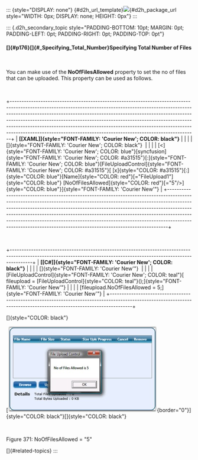 ::: {style="DISPLAY: none"}
[](ms-xhelp:///?Id=d2h_url_template){#d2h_url_template}![](!package_url!){#d2h_package_url style="WIDTH: 0px; DISPLAY: none; HEIGHT: 0px"}
:::

::: {.d2h_secondary_topic style="PADDING-BOTTOM: 10pt; MARGIN: 0pt; PADDING-LEFT: 0pt; PADDING-RIGHT: 0pt; PADDING-TOP: 0pt"}
#### []{#p176}[]{#_Specifying_Total_Number}Specifying Total Number of Files

 

You can make use of the **NoOfFilesAllowed** property to set the no of files that can be uploaded. This property can be used as follows.

 

+------------------------------------------------------------------------------------------------------------------------------------------------------------------------------------------------------------------------------------------------------------------------------------------------------------------------------------------------------------------------------------------------------------------------------------------------------------------------------------+
| **[\[XAML\]]{style="FONT-FAMILY: 'Courier New'; COLOR: black"}**                                                                                                                                                                                                                                                                                                                                                                                                                   |
|                                                                                                                                                                                                                                                                                                                                                                                                                                                                                    |
| []{style="FONT-FAMILY: 'Courier New'; COLOR: black"}                                                                                                                                                                                                                                                                                                                                                                                                                               |
|                                                                                                                                                                                                                                                                                                                                                                                                                                                                                    |
| [\<]{style="FONT-FAMILY: 'Courier New'; COLOR: blue"}[syncfusion]{style="FONT-FAMILY: 'Courier New'; COLOR: #a31515"}[:]{style="FONT-FAMILY: 'Courier New'; COLOR: blue"}[FileUploadControl]{style="FONT-FAMILY: 'Courier New'; COLOR: #a31515"}[ [x]{style="COLOR: #a31515"}[:]{style="COLOR: blue"}[Name]{style="COLOR: red"}[=\"FileUpload1\"]{style="COLOR: blue"} [NoOfFilesAllowed]{style="COLOR: red"}[=\"5\"/\>]{style="COLOR: blue"}]{style="FONT-FAMILY: 'Courier New'"} |
+------------------------------------------------------------------------------------------------------------------------------------------------------------------------------------------------------------------------------------------------------------------------------------------------------------------------------------------------------------------------------------------------------------------------------------------------------------------------------------+

 

+---------------------------------------------------------------------------------------------------------------------------------------------------------------------+
| **[\[C#\]]{style="FONT-FAMILY: 'Courier New'; COLOR: black"}**                                                                                                      |
|                                                                                                                                                                     |
| []{style="FONT-FAMILY: 'Courier New'"}                                                                                                                              |
|                                                                                                                                                                     |
| [FileUploadControl]{style="FONT-FAMILY: 'Courier New'; COLOR: teal"}[ fileupload = [FileUploadControl]{style="COLOR: teal"}();]{style="FONT-FAMILY: 'Courier New'"} |
|                                                                                                                                                                     |
| [fileupload.NoOfFilesAllowed = 5;]{style="FONT-FAMILY: 'Courier New'"}                                                                                              |
+---------------------------------------------------------------------------------------------------------------------------------------------------------------------+

[]{style="COLOR: black"} 

[![](../ImagesExt/image261_301.jpg){border="0"}]{style="COLOR: black"}[]{style="COLOR: black"}

 

Figure 371: NoOfFilesAllowed = \"5\"

[]{#related-topics}
:::
